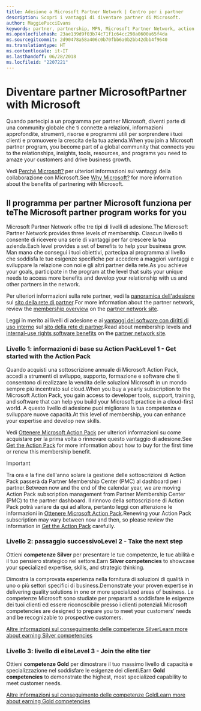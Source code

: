 ```yaml
---
title: Adesione a Microsoft Partner Network | Centro per i partner
description: Scopri i vantaggi di diventare partner di Microsoft.
author: MaggiePucciEvans
keywords: partner, partnership, MPN, Microsoft Partner Network, action pack, sottoscrizione di action pack, vantaggi, vantaggi MPN, adesione, silver, gold, competenze
ms.openlocfilehash: 23ae139d9f03b74c71f1c64cc298a0600a65f4da
ms.sourcegitcommit: 2d90478a58a406c0b70fbb6a0b2bb42dbb4f9640
ms.translationtype: HT
ms.contentlocale: it-IT
ms.lasthandoff: 06/28/2018
ms.locfileid: "2207221"
---
```

# <a name="partner-with-microsoft"></a><span data-ttu-id="26e51-104">Diventare partner Microsoft</span><span class="sxs-lookup"><span data-stu-id="26e51-104">Partner with Microsoft</span></span>

<span data-ttu-id="26e51-105">Quando partecipi a un programma per partner Microsoft, diventi parte di una community globale che ti connette a relazioni, informazioni approfondite, strumenti, risorse e programmi utili per sorprendere i tuoi clienti e promuovere la crescita della tua azienda.</span><span class="sxs-lookup"><span data-stu-id="26e51-105">When you join a Microsoft partner program, you become part of a global community that connects you to the relationships, insights, tools, resources, and programs you need to amaze your customers and drive business growth.</span></span> 

<span data-ttu-id="26e51-106">Vedi [Perché Microsoft?](https://partner.microsoft.com/business-opportunities/why-microsoft) per ulteriori informazioni sui vantaggi della collaborazione con Microsoft.</span><span class="sxs-lookup"><span data-stu-id="26e51-106">See [Why Microsoft?](https://partner.microsoft.com/business-opportunities/why-microsoft) for more information about the benefits of partnering with Microsoft.</span></span> 


## <a name="the-microsoft-partner-program-works-for-you"></a><span data-ttu-id="26e51-107">Il programma per partner Microsoft funziona per te</span><span class="sxs-lookup"><span data-stu-id="26e51-107">The Microsoft partner program works for you</span></span>

<span data-ttu-id="26e51-108">Microsoft Partner Network offre tre tipi di livelli di adesione.</span><span class="sxs-lookup"><span data-stu-id="26e51-108">The Microsoft Partner Network provides three levels of membership.</span></span> <span data-ttu-id="26e51-109">Ciascun livello ti consente di ricevere una serie di vantaggi per far crescere la tua azienda.</span><span class="sxs-lookup"><span data-stu-id="26e51-109">Each level provides a set of benefits to help your business grow.</span></span> <span data-ttu-id="26e51-110">Man mano che consegui i tuoi obiettivi, partecipa al programma al livello che soddisfa le tue esigenze specifiche per accedere a maggiori vantaggi e sviluppare la relazione con noi e gli altri partner della rete.</span><span class="sxs-lookup"><span data-stu-id="26e51-110">As you achieve your goals, participate in the program at the level that suits your unique needs to access more benefits and develop your relationship with us and other partners in the network.</span></span> 

<span data-ttu-id="26e51-111">Per ulteriori informazioni sulla rete partner, vedi la [panoramica dell'adesione](https://partner.microsoft.com/membership) sul [sito della rete di partner](https://partner.microsoft.com).</span><span class="sxs-lookup"><span data-stu-id="26e51-111">For more information about the partner network, review the [membership overview](https://partner.microsoft.com/membership) on the [partner network site](https://partner.microsoft.com).</span></span> 

<span data-ttu-id="26e51-112">Leggi in merito ai livelli di adesione e ai [vantaggi del software con diritti di uso interno](https://partner.microsoft.com/membership/internal-use-software) sul [sito della rete di partner](https://partner.microsoft.com).</span><span class="sxs-lookup"><span data-stu-id="26e51-112">Read about membership levels and [internal-use rights software benefits](https://partner.microsoft.com/membership/internal-use-software) on the [partner network site](https://partner.microsoft.com).</span></span> 

### <a name="level-1---get-started-with-the-action-pack"></a><span data-ttu-id="26e51-113">Livello 1: informazioni di base su Action Pack</span><span class="sxs-lookup"><span data-stu-id="26e51-113">Level 1 - Get started with the Action Pack</span></span> 

<span data-ttu-id="26e51-114">Quando acquisti una sottoscrizione annuale di Microsoft Action Pack, accedi a strumenti di sviluppo, supporto, formazione e software che ti consentono di realizzare la vendita delle soluzioni Microsoft in un mondo sempre più incentrato sul cloud.</span><span class="sxs-lookup"><span data-stu-id="26e51-114">When you buy a yearly subscription to the Microsoft Action Pack, you gain access to developer tools, support, training, and software that can help you build your Microsoft practice in a cloud-first world.</span></span> <span data-ttu-id="26e51-115">A questo livello di adesione puoi migliorare la tua competenza e sviluppare nuove capacità.</span><span class="sxs-lookup"><span data-stu-id="26e51-115">At this level of membership, you can enhance your expertise and develop new skills.</span></span>

<span data-ttu-id="26e51-116">Vedi [Ottenere Microsoft Action Pack](mpn-get-action-pack.md) per ulteriori informazioni su come acquistare per la prima volta o rinnovare questo vantaggio di adesione.</span><span class="sxs-lookup"><span data-stu-id="26e51-116">See [Get the Action Pack](mpn-get-action-pack.md) for more information about how to buy for the first time or renew this membership benefit.</span></span>  

>[!IMPORTANT]
><span data-ttu-id="26e51-117">Tra ora e la fine dell'anno solare la gestione delle sottoscrizioni di Action Pack passerà da Partner Membership Center (PMC) al dashboard per i partner.</span><span class="sxs-lookup"><span data-stu-id="26e51-117">Between now and the end of the calendar year, we are moving Action Pack subscription management from Partner Membership Center (PMC) to the partner dashboard.</span></span> <span data-ttu-id="26e51-118">Il rinnovo della sottoscrizione di Action Pack potrà variare da qui ad allora, pertanto leggi con attenzione le informazioni in [Ottenere Microsoft Action Pack](mpn-get-action-pack.md).</span><span class="sxs-lookup"><span data-stu-id="26e51-118">Renewing your Action Pack subscription may vary between now and then, so please review the information in [Get the Action Pack](mpn-get-action-pack.md) carefully.</span></span>  


### <a name="level-2---take-the-next-step"></a><span data-ttu-id="26e51-119">Livello 2: passaggio successivo</span><span class="sxs-lookup"><span data-stu-id="26e51-119">Level 2 - Take the next step</span></span>

<span data-ttu-id="26e51-120">Ottieni **competenze Silver** per presentare le tue competenze, le tue abilità e il tuo pensiero strategico nel settore.</span><span class="sxs-lookup"><span data-stu-id="26e51-120">Earn **Silver competencies** to showcase your specialized expertise, skills, and strategic thinking.</span></span> 
    
<span data-ttu-id="26e51-121">Dimostra la comprovata esperienza nella fornitura di soluzioni di qualità in uno o più settori specifici di business.</span><span class="sxs-lookup"><span data-stu-id="26e51-121">Demonstrate your proven expertise in delivering quality solutions in one or more specialized areas of business.</span></span> <span data-ttu-id="26e51-122">Le competenze Microsoft sono studiate per prepararti a soddisfare le esigenze dei tuoi clienti ed essere riconoscibile presso i clienti potenziali.</span><span class="sxs-lookup"><span data-stu-id="26e51-122">Microsoft competencies are designed to prepare you to meet your customers’ needs and be recognizable to prospective customers.</span></span> 

[<span data-ttu-id="26e51-123">Altre informazioni sul conseguimento delle competenze Silver</span><span class="sxs-lookup"><span data-stu-id="26e51-123">Learn more about earning Silver competencies</span></span>](https://partner.microsoft.com/membership/competencies)


### <a name="level-3---join-the-elite-tier"></a><span data-ttu-id="26e51-124">Livello 3: livello di elite</span><span class="sxs-lookup"><span data-stu-id="26e51-124">Level 3 - Join the elite tier</span></span>

<span data-ttu-id="26e51-125">Ottieni **competenze Gold** per dimostrare il tuo massimo livello di capacità e specializzazione nel soddisfare le esigenze dei clienti.</span><span class="sxs-lookup"><span data-stu-id="26e51-125">Earn **Gold competencies** to demonstrate the highest, most specialized capability to meet customer needs.</span></span> 

[<span data-ttu-id="26e51-126">Altre informazioni sul conseguimento delle competenze Gold</span><span class="sxs-lookup"><span data-stu-id="26e51-126">Learn more about earning Gold competencies</span></span>](https://partner.microsoft.com/membership/competencies)

